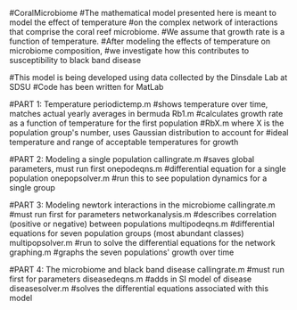 #CoralMicrobiome
#The mathematical model presented here is meant to model the effect of temperature 
#on the complex network of interactions that comprise the coral reef microbiome.
#We assume that growth rate is a function of temperature.
#After modeling the effects of temperature on microbiome composition,
#we investigate how this contributes to susceptibility to black band disease

#This model is being developed using data collected by the Dinsdale Lab at SDSU
#Code has been written for MatLab

#PART 1: Temperature
periodictemp.m #shows temperature over time, matches actual yearly averages in bermuda
Rb1.m #calculates growth rate as a function of temperature for the first population
#RbX.m where X is the population group's number, uses Gaussian distribution to account for
#ideal temperature and range of acceptable temperatures for growth

#PART 2: Modeling a single population
callingrate.m #saves global parameters, must run first
onepodeqns.m #differential equation for a single population
onepopsolver.m #run this to see population dynamics for a single group

#PART 3: Modeling newtork interactions in the microbiome
callingrate.m #must run first for parameters
networkanalysis.m #describes correlation (positive or negative) between populations
multipodeqns.m #differential equations for seven population groups (most abundant classes)
multipopsolver.m #run to solve the differential equations for the network
graphing.m #graphs the seven populations' growth over time

#PART 4: The microbiome and black band disease
callingrate.m #must run first for parameters
diseasedeqns.m #adds in SI model of disease
diseasesolver.m #solves the differential equations associated with this model
